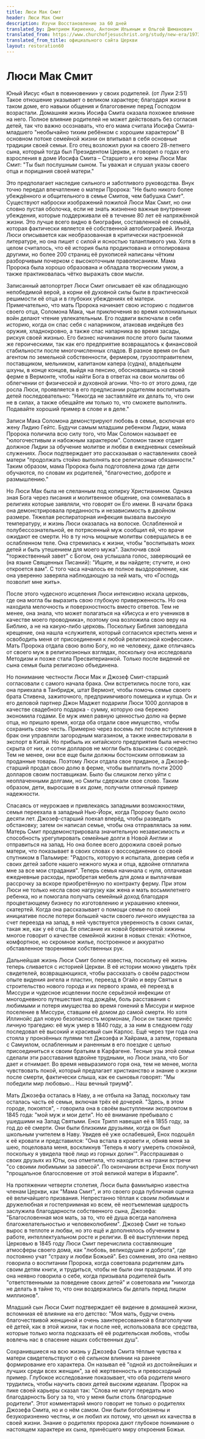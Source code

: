 ```yaml
---
title: Люси Мак Смит
header: Люси Мак Смит
description: Изучи Восстановление за 60 дней
translated_by: Дмитрием Кириенко, Антоном Ильиным и Ольгой Шиманович
translated_from: https://www.churchofjesuschrist.org/study/new-era/1973/12/of-goodly-parents/lucy-mack-smith?lang=eng
translated_from_title: официального сайта Церкви
layout: restoration60
---
```


# Люси Мак Смит

Юный Иисус «был в повиновении» у своих родителей. (от Луки 2:51) Такое отношение указывает о великом характере; благодаря жизни в таком доме, его навыки общения и благоговение перед Господом возрастали. Домашняя жизнь Иосифа Смита оказала похожее влияние на него. Полное влияние родителей не может действовать без согласия детей, так что важно осознавать, что его мама считала Иосифа Смита-младшего "необычайно тихим ребёнком с хорошим характером" В основном потоке семейной жизни он впитывал в себя основные традиции своей семьи. Его отец возложил руки на своего 28-летнего сына, который тогда был Президентом Церкви, и говорил о годах его взросления в доме Иосифа Смита – Старшего и его жены Люси Мак Смит: "Ты был послушным сыном. Ты уважал и слушал указы своего отца и порицания своей матери."

Это предполагает наследие сильного и заботливого руководства. Внук точно передал впечатление о матери Пророка: "Не было никого более убеждённого и общительного в семье Смитов, чем бабушка Смит". Существуют наброски изображений пожилой Люси Мак Смит, но они словно пустая оболочка, если не знать жизненно важные внутренние убеждения, которые поддерживали её в течение 80 лет её напряжённой жизни. Это лучше всего видно в биографии, составленной её семьёй, которая фактически является её собственной автобиографией. Иногда Люси описывается как необразованная в критически настроенной литературе, но она пишет с силой и ясностью талантливого ума. Хотя в целом считалось, что её история была продиктована и отполирована другими, но более 200 страниц её рукописей написаны чётким разборчивым почерком с высокоточным правописанием. Мама Пророка была хорошо образована и обладала творческим умом, а также практиковалась чётко выражать свои мысли.

Записанный автопортрет Люси Смит описывает её как обладающую непобедимой верой, а корни её духовной силы были в практической решимости её отца и в глубоких убеждениях её матери. Примечательно, что мать Пророка начинает свою историю с подвигов своего отца, Соломона Мака, чьи приключения во время колониальных войн делают чтение увлекательным. Его подвиги включали в себя историю, когда он спас себя с напарником, атаковав индейцев без оружия, хладнокровно, а также спас напарника во время засады, рискуя своей жизнью. Его бизнес начинания после этого были такими же героическими, так как его предприятие возвращалось к финансовой стабильности после многочисленных спадов. В разное время он был агентом по земельной собственности, фермером, грузоотправителем, поставщиком, мельником, капитаном капера (судна), владельцем шхуны, в конце концов, выйдя на пенсию, обосновавшись на своей ферме в Вермонте, чтобы найти Бога в ответах на свои молитвы об облегчении от физической и духовной агонии. Что-то от этого дома, где росла Люси, проявляется в его предписании родителям воспитывать детей последовательно: "Никогда не заставляйте их делать то, что они не в силах, а также обещайте им только то, что сможете выполнить. Подавайте хороший пример в слове и в деле."

Записи Мака Соломона демонстрируют любовь в семье, всключая его жену Лидию Гейтс. Будучи самым младшим ребенком Лидии, мама Пророка поличила всю силу того, что Мак Соломон называет ее "юлогочестивым и набожным характером". Соломон также отдает должное Лидии за обучение молитве и любви в ежедневных семейный служениях. Люси подтверждает это рассказывая о наставлениях своей матери "продолжать стойко выполнять все религиозные обязанности." Таким образом, мама Пророка была подготовлена дома где дети обучаются, по словам их родителей, "благочестию, доброте и размышлению."

Но Люси Мак была не слеланным под копирку Христианином. Однака зная Бога через писания и молитвенное общение, она сомневалась в религиях которые заявляли, что говорят он Его имени. В начали брака она демонстрировала преданность и независимость в двойном размере. Тяжелая респираторная инфекция вызвала высокую температуру, и жизнь Люси оказалась на волоске. Ослабленной и полубессознательной, ее потрясенный муж сообщил ей, что врачи ожидают ее смерти. Но в ту ночь мощные молитвы соверщались в ее ослабленном теле. Она стремилась к жизни, чтобы "воспитывать моих детей и быть утешением для моего мужа". Заключив свой "торжественный завет" с Богом, она услышала голос, заверяющий ее (на языке Священных Писаний): "Ищите, и вы найдете; стучите, и оно откроется вам". С того часа началось ее полное выздоровление, как она уверенно заверяла наблюдающую за ней мать, что «Господь позволит мне жить».

После этого чудесного исцеления Люси интенсивно искала церковь, где она могла бы выразить свою глубокую приверженность. Но она находила мелочность и поверхностность вместо ответов. Тем не менее, она знала, что может полагаться на «Иисуса и его учеников в качестве моего проводника», поэтому она возложила свою веру на Библию, а не на какую-либо церковь. Поскольку Библия заповедала крещение, она нашла «служителя, который согласился крестить меня и освободить меня от присоединения к любой религиозной конфессии». Мать Пророка отдала свою волю Богу, но не человеку, даже отличаясь от своего муж в религиозноных взглядах, поскольку она исследовала Методизм и позже стала Пресвитерианкой. Только после видений ее сына семья была религиозно объединена.

Но понимание честности Люси Мак и Джозеф Смит-старший согласовали с самого начала брака. Они встретились после того, как она приехала в Танбридж, штат Вермонт, чтобы помочь семье своего брата Стивена, зажиточного, предприимчивого помещика и купца. Он и его деловой партнер Джон Маджет подарили Люси 1000 долларов в качестве свадебного подарка - сумму, которую она бережно экономила годами. Ее муж имел равную ценностью долю на ферме отца, но пришло время, когда оба отдали свое имущество, чтобы сохранить свою честь. Примерно через восемь лет после вступления в брак они управляли загородным магазином, а также инвестировали в экспорт в Китай. Но прибыль их китайского предприятия была нечестно скрыта от них, и сотни долларов не могли быть взысканы с соседей. Тем не менее, они все еще были должны бостонским оптовикам за проданные товары. Поэтому Люси отдала свое приданое, а Джозеф-старший продал свою долю в ферме, чтобы выплатить почти 2000 долларов своим поставщикам. Было бы слишком легко уйти с неоплаченными долгами, но Смиты сдержали свое слово. Таким образом, дети, выросшие в их доме, получили отличный пример надежности.

Спасаясь от неурожаев и привлекаясь западными возможностями, семья переехала в западный Нью-Йорк, когда Пророку было около десяти лет. Джозеф-старший поехал вперёд, чтобы разведать обстановку; затем он написал семье, чтобы она отправлялась за ним. Матерь Смит продемонстрировала значительную независимость и способность урегулировать семейные долги в Новой Англии и отправиться на запад. Но она более всего дорожила своей ролью матери, что показывает в своих словах о воссоединении со своей спутником в Пальмире: "Радость, которую я испытала, доверив себя и своих детей заботе нашего нежного мужа и отца, вдвойне отплатила мне за все мои страдания". Теперь семья начинала с нуля, оплачивая ежедневные расходы, приобретая мебель для дома и выплачивая рассрочку за вскоре приобретённую по контракту ферму. При этом Люси не только несла свою нагрузку как жена и мать восьмилетнего ребенка, но и помогала получать семейный доход благодаря процветающему бизнесу по изготовлению и украшению клеенки, скатертей. Когда она рассказывает о помощи семье по своей инициативе после потери большей части своего личного имущества за счет переезда на запад, в ней чувствуется уверенность в своих силах, такая же, как у её отца. Ее описание их новой бревенчатой ​​хижины многое говорит о качестве семейной жизни в новых стенах: «Уютное, комфортное, но скромное жилье, построенное и аккуратно обставленное творениями собственных рук.

Дальнейшая жизнь Люси Смит более известна, поскольку её жизнь теперь сливается с историей Церкви. В её истории можно увидеть трёх свидетелей, возвращающихся, чтобы рассказать о своём радостном опыте видения ангела и пластин, переезд в Огайо и веру Святых в строительство нового города и их первого храма, её переезд в Миссури и чудесное исцелении после серьёзной инфекции от многодневного путешествия под дождём, боль расставания с любимыми и потеря имущества во время гонений в Миссури и мирное поселение в Миссури, ставшим её домом до самой смерти. Но хотя Иллинойс дал новую безопасность мормонам, Люси он также принёс личную трагедию: её муж умер в 1840 году, а за ним в следуюем году последовал её высокий и красивый сын Карлос. Ещё через три года она стояла у пронзённых пулями тел Джозефа и Хайрама, а затем, горевала с Самуилом, ослабленным и раненным в его поездке с целью присоединиться к своим братьям в Карфагене. Тесные узы этой семьи сделали эти расставания вдвойне трудными, но Люси знала, что Бог дает и отнимает. Во время невыразимого горя она, тем не менее, могла чувствовать покой, который предлагает христианство и знание о жизни после смерти, фактически слыша, как ее сыновья говорят: "Мы победили мир любовью… Наш вечный триумф".

Мать Джозефа осталась в Наву, а не отбыла на Запад, поскольку там осталась часть её семьи, включая трёх её дочерей. "Здесь, в этом городе, покоятся", - говорила она в своём выступлении экспромтом в 1845 года: "мой муж и мои дети".  Но её внимание пребывало с ушедшими на Запад Святыми. Енох Трипп навещал её в 1855 году, за год до её смерти. Они были близкими друзьями, когда он был школьным учителем в Наву. Увидев её уже ослабевшей, Енох подошёл к её кровати и представился: "Она встала в кровети и, обняв меня за шею, поцеловала меня, воскликнув 'Теперь я могу умереть спокойной, поскольку я увидела твоё лицо из горных долин'". Расспрашивая о своих друзьях из Юты, она отметила, что находится на грани встречи "со своими любимыми за завесой". По окончании встречи Енох получил "прощальное благословение от этой великой матери в Израиле".

На протяжении четверти столетия, Люси была фамильярно известна членам Церкви, как "Мама Смит", и это своего рода публичная оценка её величайшего призвания. Непрестанно тёплая к своим любимым и дружелюбная и гостеприимная ко всем, её неотъемлемая щедрость заслужила благодарности собственного сына, Джозефа: "Благословенная моя мать, за то, что её душа всегда наполнена благожелательностью и человеколюбием". Джозеф Смит не только вырос в теплоте и любви, но это ещё и дополнялось обучением в работе, интеллектуальном росте и религии. В её выступлении перед Церковью в 1845 году Люси Смит перечислила составляющие атмосферы своего дома, как "любовь, великодушие и доброта", где постоянно учат "страху и любви Божьей". Без сомнения, это она неявно говорила о воспитании Пророка, когда советовала родителям дать своим детям книги, и трудиться, чтобы не были они праздными. И это она неявно говорила о себе, когда призывала родителей быть "ответственными за поведение своих детей" и советовала им "никогда не делать в тайне то, что они воздержались бы делать перед лицом миллионов".

Младший сын Люси Смит подтверждает её видение в домашней жизни, вспомниая её влияние на его детство: "Моя мать, будучи очень благочествивой женщиной и очень заинтересованной в благополучии её детей, как в этой жизни, так и после неё, использовала все средства, которые только могла подсказать её её родительская любовь, чтобы вовлечь нас в спасение наших собственных душ".

Сохранившиеся на всю жизнь у Джозефа Смита тёплые чувства к матери свидетельствуют о её сильном влиянии на раннее формирование его характера. Он называл её "одной из достойнейших и лучших среди всех женщин", за её жертвенность и превосходный пример. Глубокое исследование показывает, что оба родителя много трудились, чтобы научить своих детей высоким идеалам. Пророк на пике своей карьеры сказал так: "Слова не могут передать мою благодарность Богу за то, что у меня были столь благородные родители". Этот комментарий много говорит не только о родителях Джозефа Смита, но и о нём самом. Они были богобоязнены и безукоризненно честны, и он любил их потому, что ценил их качества в своей жизни. Знание о родителях пророка дают глубокое понимание о настоящем характере их сына, принёсшего миру откроения Божьи.
